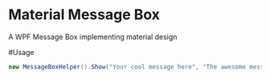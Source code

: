 # Material Message Box
A WPF Message Box implementing material design


#Usage
```C#
new MessageBoxHelper().Show("Your cool message here", "The awesome message title");
```
